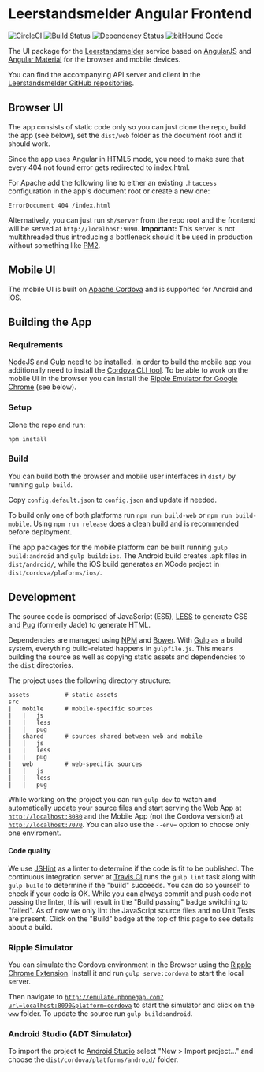# Leerstandsmelder Angular Frontend #

[![CircleCI](https://circleci.com/gh/Leerstandsmelder/leerstandsmelder-angular-frontend/tree/master.svg?style=svg)](https://circleci.com/gh/Leerstandsmelder/leerstandsmelder-angular-frontend/tree/master) [![Build Status](https://travis-ci.org/Leerstandsmelder/leerstandsmelder-angular-frontend.svg?branch=master)](https://travis-ci.org/Leerstandsmelder/leerstandsmelder-angular-frontend) [![Dependency Status](https://gemnasium.com/Leerstandsmelder/leerstandsmelder-angular-frontend.svg)](https://gemnasium.com/Leerstandsmelder/leerstandsmelder-angular-frontend) [![bitHound Code](https://www.bithound.io/github/Leerstandsmelder/leerstandsmelder-angular-frontend/badges/code.svg)](https://www.bithound.io/github/Leerstandsmelder/leerstandsmelder-angular-frontend)

The UI package for the [Leerstandsmelder](http://lm.htmhell.de) service based on [AngularJS](https://angularjs.org/) and [Angular Material](https://material.angularjs.org) for the browser and mobile devices.

You can find the accompanying API server and client in the [Leerstandsmelder GitHub repositories](https://github.com/Leerstandsmelder).

## Browser UI ##

The app consists of static code only so you can just clone the repo, build the app (see below), set the ``dist/web`` folder as the document root and it should work.

Since the app uses Angular in HTML5 mode, you need to make sure that every 404 not found error gets redirected to index.html.

For Apache add the following line to either an existing ``.htaccess`` configuration in the app's document root or create a new one:

```
ErrorDocument 404 /index.html
```

Alternatively, you can just run ``sh/server`` from the repo root and the frontend will be served at ``http://localhost:9090``. **Important:** This server is not multithreaded thus introducing a bottleneck should it be used in production without something like [PM2](http://pm2.keymetrics.io/).

## Mobile UI ##

The mobile UI is built on [Apache Cordova](https://cordova.apache.org/) and is supported for Android and iOS.

## Building the App ##

### Requirements ###

[NodeJS](https://nodejs.org) and [Gulp](http://gulpjs.com/) need to be installed. In order to build the mobile app you additionally need to install the [Cordova CLI tool](https://cordova.apache.org/#getstarted). To be able to work on the mobile UI in the browser you can install the [Ripple Emulator for Google Chrome](https://chrome.google.com/webstore/detail/ripple-emulator-beta/geelfhphabnejjhdalkjhgipohgpdnoc) (see below).

### Setup ###

Clone the repo and run:

```shell
npm install
```

### Build ###

You can build both the browser and mobile user interfaces in ``dist/`` by running ``gulp build``.

Copy ``config.default.json`` to ``config.json`` and update if needed.

To build only one of both platforms run ``npm run build-web`` or ``npm run build-mobile``. Using ``npm run release`` does a clean build and is recommended before deployment.

The app packages for the mobile platform can be built running ``gulp build:android`` and ``gulp build:ios``. The Android build creates .apk files in ``dist/android/``, while the iOS build generates an XCode project in ``dist/cordova/plaforms/ios/``.

## Development ##

The source code is comprised of JavaScript (ES5), [LESS](http://lesscss.org/) to generate CSS and [Pug](https://pugjs.org) (formerly Jade) to generate HTML.

Dependencies are managed using [NPM](https://www.npmjs.com/) and [Bower](https://bower.io/). With [Gulp](http://gulpjs.com/) as a build system, everything build-related happens in ``gulpfile.js``. This means building the source as well as copying static assets and dependencies to the ``dist`` directories.

The project uses the following directory structure:

```
assets          # static assets
src
|   mobile      # mobile-specific sources
|   |   js
|   |   less
|   |   pug
|   shared      # sources shared between web and mobile
|   |   js
|   |   less
|   |   pug
|   web         # web-specific sources
|   |   js
|   |   less
|   |   pug   
```

While working on the project you can run ``gulp dev`` to watch and automatically update your source files and start serving the Web App at [``http://localhost:8080``](http://localhost:8080) and the Mobile App (not the Cordova version!) at [``http://localhost:7070``](http://localhost:7070). You can also use the ``--env=`` option to choose only one enviroment.

#### Code quality ####

We use [JSHint](http://jshint.com/) as a linter to determine if the code is fit to be published. The continuous integration server at [Travis CI](https://travis-ci.org/) runs the ``gulp lint`` task along with ``gulp build`` to determine if the "build" succeeds. You can do so yourself to check if your code is OK. While you can always commit and push code not passing the linter, this will result in the "Build passing" badge switching to "failed". As of now we only lint the JavaScript source files and no Unit Tests are present. Click on the "Build" badge at the top of this page to see details about a build.

### Ripple Simulator ###

You can simulate the Cordova environment in the Browser using the [Ripple Chrome Extension](https://chrome.google.com/webstore/detail/ripple-emulator-beta/geelfhphabnejjhdalkjhgipohgpdnoc). Install it and run ``gulp serve:cordova`` to start the local server.

Then navigate to [``http://emulate.phonegap.com?url=localhost:8090&platform=cordova``](http://emulate.phonegap.com?url=localhost:8090&platform=cordova) to start the simulator and click on the ``www`` folder. To update the source run ``gulp build:android``.

### Android Studio (ADT Simulator) ###

To import the project to [Android Studio](https://developer.android.com/studio/index.html) select "New > Import project..." and choose the ``dist/cordova/platforms/android/`` folder.
